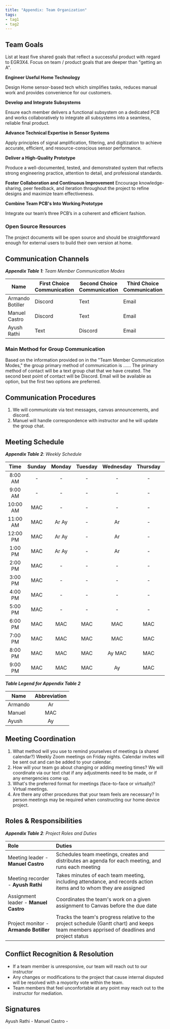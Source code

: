 ```yaml
---
title: "Appendix: Team Organization"
tags:
- tag1
- tag2
---
```


## Team Goals

List at least five shared goals that reflect a successful product with regard to EGR3X4. Focus on team / product goals that are deeper than "getting an A".

**Engineer Useful Home Technology**

Design Home sensor-based tech which simplifies tasks, reduces manual work and provides convenience for our customers.  

**Develop and Integrate Subsystems**

Ensure each member delivers a functional subsystem on a dedicated PCB and works collaboratively to integrate all subsystems into a seamless, reliable final product.


**Advance Technical Expertise in Sensor Systems**

Apply principles of signal amplification, filtering, and digitization to achieve accurate, efficient, and resource-conscious sensor performance.

**Deliver a High-Quality Prototype**

Produce a well-documented, tested, and demonstrated system that reflects strong engineering practice, attention to detail, and professional standards.

**Foster Collaboration and Continuous Improvement**
Encourage knowledge-sharing, peer feedback, and iteration throughout the project to refine designs and maximize team effectiveness.

**Combine Team PCB's Into Working Prototype**

Integrate our team’s three PCB’s in a coherent and efficient fashion.

### Open Source Resources
The project documents will be open source and should be straightforward enough for external users to build their own version at home.



## Communication Channels

_**Appendix Table 1**: Team Member Communication Modes_

|Name                 | First Choice Communication | Second Choice Communication | Third Choice Communication |
|---------------------|----------------------------|-----------------------------|----------------------------|
|Armando Botiller|  Discord | Text | Email |
|Manuel Castro|  Discord | Text | Email |
|Ayush Rathi|  Text | Discord | Email |

### Main Method for Group Communication

Based on the information provided on in the "Team Member Communication Modes," the group primary method of communication is ......
The primary method of contact will be a text group chat that we have created. The second best point of contact will be Discord. Email will be available as option, but the first two options are preferred.
 
## Communication Procedures

1. We will communicate via text messages, canvas announcements, and discord.
2. Manuel will handle correspondence with instructor and he will update the group chat.

## Meeting Schedule

_**Appendix Table 2**: Weekly Schedule_

| Time     | Sunday | Monday | Tuesday | Wednesday | Thursday | Friday | Saturday |
| :------: | :----: | :----: | :----:  | :----: | :----: | :----: | :-----: |
| 8:00 AM  | -      | -      | -       | -      | -      | -  | Ar MAC|
| 9:00 AM  | -      | -      | -       | -      | -      | -  | Ar MAC|
| 10:00 AM | MAC    | -      | -       | -      | -      | Ar | Ar MAC|
| 11:00 AM | MAC    | Ar Ay  | -       | Ar     | -      | Ar | Ar MAC| 
| 12:00 PM | MAC    | Ar Ay  | -       | Ar     | -      | Ar | Ar MAC|
| 1:00 PM  | MAC    | Ar Ay  | -       | Ar     | -      | Ar | Ar Ay MAC|
| 2:00 PM  | MAC    | -      | -       | -      | -      | Ar | Ar Ay MAC|
| 3:00 PM  | MAC    | -      | -       | -      | -      | Ar | -  MAC|
| 4:00 PM  | MAC    | -      | -       | -      | -      | Ar | -  MAC|
| 5:00 PM  | MAC    | -      | -       | -      | -      | -  | -  MAC|
| 6:00 PM  | MAC    | MAC    | MAC     | MAC    | MAC    | MAC| MAC   |
| 7:00 PM  | MAC    | MAC    | MAC     | MAC    | MAC    | MAC| Ay MAC|
| 8:00 PM  | MAC    | MAC    | MAC     | Ay MAC | MAC    | MAC| Ay MAC|
| 9:00 PM  | MAC    | MAC    | MAC     | Ay     | MAC    | MAC| Ay MAC|

_**Table Legend for Appendix Table 2**_

| Name | Abbreviation |
| ----- | :------: |
| Armando | Ar |
| Manuel | MAC |
| Ayush | Ay |


## Meeting Coordination

1. What method will you use to remind yourselves of meetings (a shared calendar?)
Weekly Zoom meetings on Friday nights. Calendar invites will be sent out and can be added to your calendar.
1. How will your team go about changing or adding meeting times? We will coordinate via our text chat if any adjustments need to be made, or if any emergencies come up.
1. What's the preferred format for meetings (face-to-face or virtually)? Virtual meetings.
1. Are there any other procedures that your team feels are necessary? In person meetings may be required when constructing our home device project.

## Roles & Responsibilities

_**Appendix Table 2**: Project Roles and Duties_

| **Role**          | **Duties**                                                                                                                                |
| :---------------- | :---------------------------------------------------------------------------------------------------------------------------------------- |
| Meeting leader  - **Manuel Castro** | Schedules team meetings, creates and distributes an agenda for each meeting, and runs each meeting                                        |
| Meeting recorder - **Ayush Rathi**  | Takes minutes of each team meeting, including attendance, and records action items and to whom they are assigned                          |
| Assignment leader - **Manuel Castro** | Coordinates the team's work on a given assignment to Canvas before the due date                                                           |
| Project monitor - **Armando Botiller** | Tracks the team's progress relative to the project schedule (Gantt chart) and keeps team members apprised of deadlines and project status |

## Conflict Recognition & Resolution
- If a team member is unresponsive, our team will reach out to our instructor
- Any changes or modifications to the project that cause internal disputed will be resolved with a moyority vote within the team.
- Team members that feel unconfortable at any point may reach out to the instructor for mediation.


## Signatures
Ayush Rathi -
Manuel Castro -


